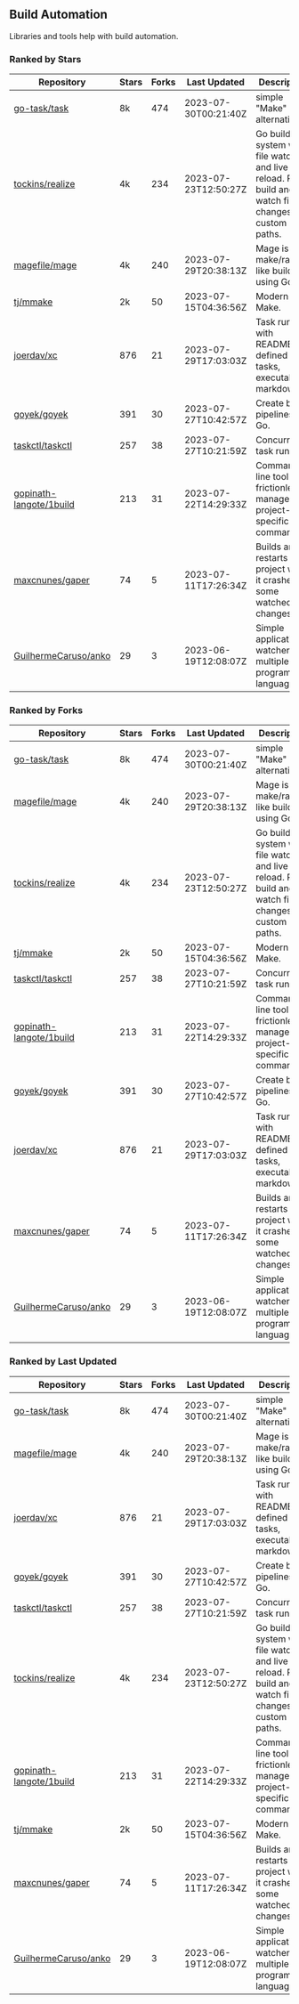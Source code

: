## Build Automation

Libraries and tools help with build automation.

### Ranked by Stars

| Repository | Stars | Forks | Last Updated | Description | 
|------------|-------|-------|--------------|-------------|
| [go-task/task](https://github.com/go-task/task) | 8k | 474 | 2023-07-30T00:21:40Z |  simple "Make" alternative. |
| [tockins/realize](https://github.com/tockins/realize) | 4k | 234 | 2023-07-23T12:50:27Z |  Go build a system with file watchers and live to reload. Run, build and watch file changes with custom paths. |
| [magefile/mage](https://github.com/magefile/mage) | 4k | 240 | 2023-07-29T20:38:13Z |  Mage is a make/rake-like build tool using Go. |
| [tj/mmake](https://github.com/tj/mmake) | 2k | 50 | 2023-07-15T04:36:56Z |  Modern Make. |
| [joerdav/xc](https://github.com/joerdav/xc) | 876 | 21 | 2023-07-29T17:03:03Z |  Task runner with README.md defined tasks, executable markdown. |
| [goyek/goyek](https://github.com/goyek/goyek) | 391 | 30 | 2023-07-27T10:42:57Z |  Create build pipelines in Go. |
| [taskctl/taskctl](https://github.com/taskctl/taskctl) | 257 | 38 | 2023-07-27T10:21:59Z |  Concurrent task runner. |
| [gopinath-langote/1build](https://github.com/gopinath-langote/1build) | 213 | 31 | 2023-07-22T14:29:33Z |  Command line tool to frictionlessly manage project-specific commands. |
| [maxcnunes/gaper](https://github.com/maxcnunes/gaper) | 74 | 5 | 2023-07-11T17:26:34Z |  Builds and restarts a Go project when it crashes or some watched file changes. |
| [GuilhermeCaruso/anko](https://github.com/GuilhermeCaruso/anko) | 29 | 3 | 2023-06-19T12:08:07Z |  Simple application watcher for multiple programming languages. |

### Ranked by Forks

| Repository | Stars | Forks | Last Updated | Description | 
|------------|-------|-------|--------------|-------------|
| [go-task/task](https://github.com/go-task/task) | 8k | 474 | 2023-07-30T00:21:40Z |  simple "Make" alternative. |
| [magefile/mage](https://github.com/magefile/mage) | 4k | 240 | 2023-07-29T20:38:13Z |  Mage is a make/rake-like build tool using Go. |
| [tockins/realize](https://github.com/tockins/realize) | 4k | 234 | 2023-07-23T12:50:27Z |  Go build a system with file watchers and live to reload. Run, build and watch file changes with custom paths. |
| [tj/mmake](https://github.com/tj/mmake) | 2k | 50 | 2023-07-15T04:36:56Z |  Modern Make. |
| [taskctl/taskctl](https://github.com/taskctl/taskctl) | 257 | 38 | 2023-07-27T10:21:59Z |  Concurrent task runner. |
| [gopinath-langote/1build](https://github.com/gopinath-langote/1build) | 213 | 31 | 2023-07-22T14:29:33Z |  Command line tool to frictionlessly manage project-specific commands. |
| [goyek/goyek](https://github.com/goyek/goyek) | 391 | 30 | 2023-07-27T10:42:57Z |  Create build pipelines in Go. |
| [joerdav/xc](https://github.com/joerdav/xc) | 876 | 21 | 2023-07-29T17:03:03Z |  Task runner with README.md defined tasks, executable markdown. |
| [maxcnunes/gaper](https://github.com/maxcnunes/gaper) | 74 | 5 | 2023-07-11T17:26:34Z |  Builds and restarts a Go project when it crashes or some watched file changes. |
| [GuilhermeCaruso/anko](https://github.com/GuilhermeCaruso/anko) | 29 | 3 | 2023-06-19T12:08:07Z |  Simple application watcher for multiple programming languages. |

### Ranked by Last Updated

| Repository | Stars | Forks | Last Updated | Description | 
|------------|-------|-------|--------------|-------------|
| [go-task/task](https://github.com/go-task/task) | 8k | 474 | 2023-07-30T00:21:40Z |  simple "Make" alternative. |
| [magefile/mage](https://github.com/magefile/mage) | 4k | 240 | 2023-07-29T20:38:13Z |  Mage is a make/rake-like build tool using Go. |
| [joerdav/xc](https://github.com/joerdav/xc) | 876 | 21 | 2023-07-29T17:03:03Z |  Task runner with README.md defined tasks, executable markdown. |
| [goyek/goyek](https://github.com/goyek/goyek) | 391 | 30 | 2023-07-27T10:42:57Z |  Create build pipelines in Go. |
| [taskctl/taskctl](https://github.com/taskctl/taskctl) | 257 | 38 | 2023-07-27T10:21:59Z |  Concurrent task runner. |
| [tockins/realize](https://github.com/tockins/realize) | 4k | 234 | 2023-07-23T12:50:27Z |  Go build a system with file watchers and live to reload. Run, build and watch file changes with custom paths. |
| [gopinath-langote/1build](https://github.com/gopinath-langote/1build) | 213 | 31 | 2023-07-22T14:29:33Z |  Command line tool to frictionlessly manage project-specific commands. |
| [tj/mmake](https://github.com/tj/mmake) | 2k | 50 | 2023-07-15T04:36:56Z |  Modern Make. |
| [maxcnunes/gaper](https://github.com/maxcnunes/gaper) | 74 | 5 | 2023-07-11T17:26:34Z |  Builds and restarts a Go project when it crashes or some watched file changes. |
| [GuilhermeCaruso/anko](https://github.com/GuilhermeCaruso/anko) | 29 | 3 | 2023-06-19T12:08:07Z |  Simple application watcher for multiple programming languages. |

